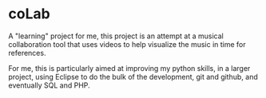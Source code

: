 coLab
=====
A "learning" project for me, this project
is an attempt at a musical collaboration tool
that uses videos to help visualize the music
in time for references.

For me, this is particularly aimed at improving 
my python skills, in a larger project, using 
Eclipse to do the bulk of the development, git
and github, and eventually SQL and PHP.

